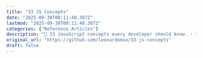 ```yaml
---
title: "33 JS Concepts"
date: "2025-09-30T00:11:40.387Z"
lastmod: "2025-09-30T00:11:40.387Z"
categories: ["Reference Articles"]
description: "📜 33 JavaScript concepts every developer should know. - leonardomso/33-js-concepts"
original_url: "https://github.com/leonardomso/33-js-concepts"
draft: false
---
```

